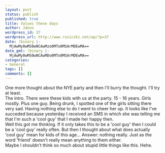 ```yaml
---
layout: post
status: publish
published: true
title: Values these days
author: János
wordpress_id: 37
wordpress_url: http://www.rusiczki.net/wp/?p=37
date: !binary |-
  MjAwMy0wMS0wNCAwMzo0MTo0MSArMDEwMA==
date_gmt: !binary |-
  MjAwMy0wMS0wNCAwMDo0MTo0MSArMDEwMA==
categories:
- General
tags: []
comments: []
---
```

<p>One more thought about the NYE party and then I'll burry the thought. I'll try at least.<br />
The intro. There were these kids with us at the party. 15 - 16 years. Girls mostly. Plus one guy. Being drunk, I spotted one of the girls sitting there very sad. Having nothing else to do I went to cheer her up. It looks like I've succeded because yesterday I received an SMS in which she was telling me that I'm such a 'cool guy' that I made her happy then.<br />
Well this got me thinking. If it only takes this to be a 'cool guy' then I could be a 'cool guy' really often. But then I thought about what does actually 'cool guy' mean for kids of this age... Answer: nothing really. Just as the word 'friend' doesn't really mean anything to them either.<br />
Maybe I shouldn't think so much about stupid little things like this. Hehe.</p>
